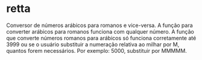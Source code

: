 # retta
Conversor de números arábicos para romanos e vice-versa.
A função para converter arábicos para romanos funciona com qualquer número.
A função que converte números romanos para arábicos só funciona corretamente até 3999 ou se o usuário substituir a numeração relativa ao milhar por M, quantos
forem necessários. Por exemplo: 5000, substituir por MMMMM.
